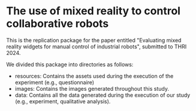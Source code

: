 # The use of mixed reality to control collaborative robots
This is the replication package for the paper entitled "Evaluating mixed reality widgets for manual control of industrial robots", submitted to THRI 2024.

We divided this package into directories as follows:
- resources: Contains the assets used during the execution of the experiment (e.g., questionnaire)
- images: Contains the images generated throughout this study.
- data: Contains all the data generated during the execution of our study (e.g., experiment, qualitative analysis). 

